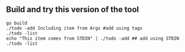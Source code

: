## Build and try this version of the tool

```
go​​ ​​build
​​./todo​​ ​​-add​​ ​​Including​​ ​​item​​ ​​from​​ ​​Args #add using tags
./todo​​ ​​-list
echo​​ ​​"This item comes from STDIN"​​ ​​|​​ ​​./todo​​ ​​-add ## add using STDIN
./todo​​ ​​-list
```
